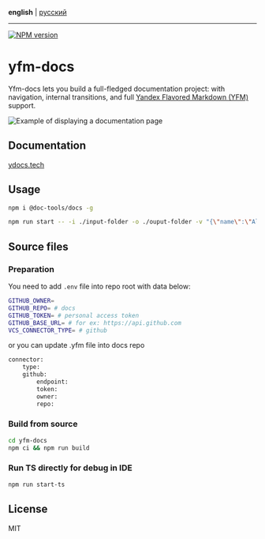 **english** | [русский](https://github.com/yandex-cloud/yfm-docs/blob/master/README.ru.md)
- - -

[![NPM version](https://img.shields.io/npm/v/@doc-tools/docs.svg?style=flat)](https://www.npmjs.org/package/@doc-tools/docs)

# yfm-docs

Yfm-docs lets you build a full-fledged documentation project: with navigation, internal transitions, and full
[Yandex Flavored Markdown (YFM)](https://ydocs.tech) support.

![Example of displaying a documentation page](docsAssets/overview.jpg)

## Documentation

[ydocs.tech](https://ydocs.tech/en/tools/docs/)

## Usage

```bash
npm i @doc-tools/docs -g
```

```bash
npm run start -- -i ./input-folder -o ./ouput-folder -v "{\"name\":\"Alice\"}"
```

## Source files

### Preparation

You need to add `.env` file into repo root with data below:

```bash
GITHUB_OWNER=
GITHUB_REPO= # docs
GITHUB_TOKEN= # personal access token
GITHUB_BASE_URL= # for ex: https://api.github.com
VCS_CONNECTOR_TYPE= # github
```

or you can update .yfm file into docs repo

```bash
connector:
    type:
    github:
        endpoint:
        token:
        owner:
        repo:
```

### Build from source

```bash
cd yfm-docs
npm ci && npm run build
```

### Run TS directly for debug in IDE

```bash
npm run start-ts
```


## License

MIT
